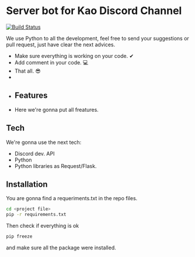 # Server bot for Kao Discord Channel

[![Build Status](https://travis-ci.org/joemccann/dillinger.svg?branch=master)](https://travis-ci.org/joemccann/dillinger)

We use Python to all the development, feel free to send your suggestions or pull request, just have clear the next advices.

- Make sure everything is working on your code. ✔︎
- Add comment in your code. 💻
- That all. 😎
- 
- ## Features
- Here we're gonna put all freatures.


## Tech

We're gonna use the next tech:

- Discord dev. API
- Python
- Python libraries as Request/Flask.

## Installation

You are gonna find a requeriments.txt in the repo files.
```sh
cd <project file>
pip -r requirements.txt
```

Then check if everything is ok

```sh
pip freeze
```
and make sure all the package were installed.

